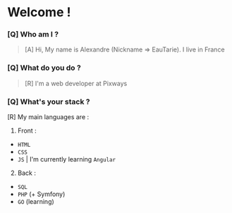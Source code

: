 # Welcome !
### [Q] Who am I ?
> [A] Hi, My name is Alexandre (Nickname => EauTarie). I live in France

### [Q] What do you do ?
> [R] I'm a web developer at Pixways

### [Q] What's your stack ?
[R] My main languages are :
1. Front :
- `HTML`
- `CSS`
- `JS`
| I'm currently learning `Angular`
2. Back :
- `SQL`
- `PHP` (+ Symfony)
- `GO` (learning)


<!---
EauTarie/EauTarie is a ✨ special ✨ repository because its `README.md` (this file) appears on your GitHub profile.
You can click the Preview link to take a look at your changes.
--->
